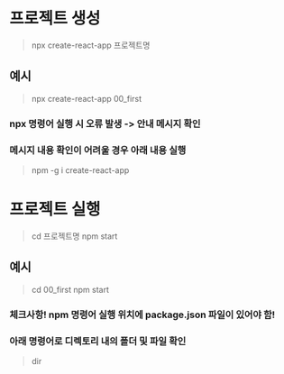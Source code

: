 # 프로젝트 생성
> npx create-react-app 프로젝트명
## 예시
> npx create-react-app 00_first
### npx 명령어 실행 시 오류 발생 -> 안내 메시지 확인
### 메시지 내용 확인이 어려울 경우 아래 내용 실행
> npm -g i create-react-app

# 프로젝트 실행
> cd 프로젝트명
> npm start
## 예시
> cd 00_first
> npm start
### 체크사항! npm 명령어 실행 위치에 package.json 파일이 있어야 함!
### 아래 명령어로 디렉토리 내의 폴더 및 파일 확인
> dir 